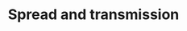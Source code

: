 ---
banner:
  content: 'You can set this component to ''display: true'' to show a banner at the
    top of the page.'
  display: false
  heading: This is a place to place urgent information
layout: category
name: spread-transmission
owner: CDC
questions:
- how-does-the-virus-spread
- can-someone-who-has-had-covid-19-spread-the-illness-to-others
- what-is-community-spread
- community-mitigation
- close-contact-covid-19
- around-someone-who-is-close-contact
- exposed-but-negative-test-still-quarantine
- exposed-but-feel-fine
- close-contact-will-i-be-tested
- when-can-i-be-around-others-after-having-covid-19
- what-do-i-do-if-exposed-to-covid-19
- what-is-contact-tracing
- what-happens-contact-tracing-diagnosed
- who-is-close-contact
- close-contact-if-wearing-mask
- covid-19-digital-tool-secure-health-info
- personal-info-contact-tracing
- required-download-contact-tracing-app
- national-app-contact-tracing
- contact-tracer-asked-for-confidential-information
- avoid-contact-tracing-scam
- am-i-at-risk-for-covid-19-from-packages-or-products-shipping-from-china
- can-mosquitoes-spread-covid19
- can-the-virus-be-transmitted-by-blood-transfusion
- can-i-get-coronavirus-from-food
- can-the-virus-that-causes-covid-19-be-spread-through-food
- will-warm-weather-stop-the-outbreak-of-covid-19
- can-the-covid-19-virus-spread-through-sewerage-systems
- covid-19-spread-floodwater
- can-the-covid-19-virus-spread-through-drinking-water
- can-the-covid-19-virus-spread-through-pools-and-hot-tubs
- if-utility-issued-boil-water-advisory-can-i-use-tap-water-to-wash-hands
- is-the-covid-19-virus-found-in-feces
- additional-information-about-water-transmission-and-covid-19
- can-i-get-covid-19-from-my-pets
- should-avoid-contact-with-pets
- what-precautions-with-imported-animals
- can-bats-in-us-get-covid19-and-spread-it-to-people
- can-wild-animals-spread-covid19-to-people-and-pets
- handle-body-someone-who-died
- is-5g-phone-technology-linked
- can-sanitizing-tunnels-be-used-to-prevent-spread
- should-sidewalks-and-roads-be-disinfected-to-prevent-covid-19
redirect_from:
- /spread/
- /water-transmission/
- /protect-yourself/has-anyone-in-united-states-gotten-infected/
- /protect-yourself/how-many-cases-are-there-in-the-us/
title: Spread and transmission
---